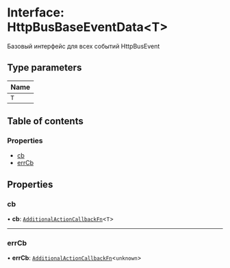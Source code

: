 # Interface: HttpBusBaseEventData\<T\>

Базовый интерфейс для всех событий HttpBusEvent

## Type parameters

| Name |
| :------ |
| `T` |

## Table of contents

### Properties

- [cb](HttpBusBaseEventData.md#cb)
- [errCb](HttpBusBaseEventData.md#errcb)

## Properties

### cb

• **cb**: [`AdditionalActionCallbackFn`](../README.md#additionalactioncallbackfn)\<`T`\>

___

### errCb

• **errCb**: [`AdditionalActionCallbackFn`](../README.md#additionalactioncallbackfn)\<`unknown`\>
